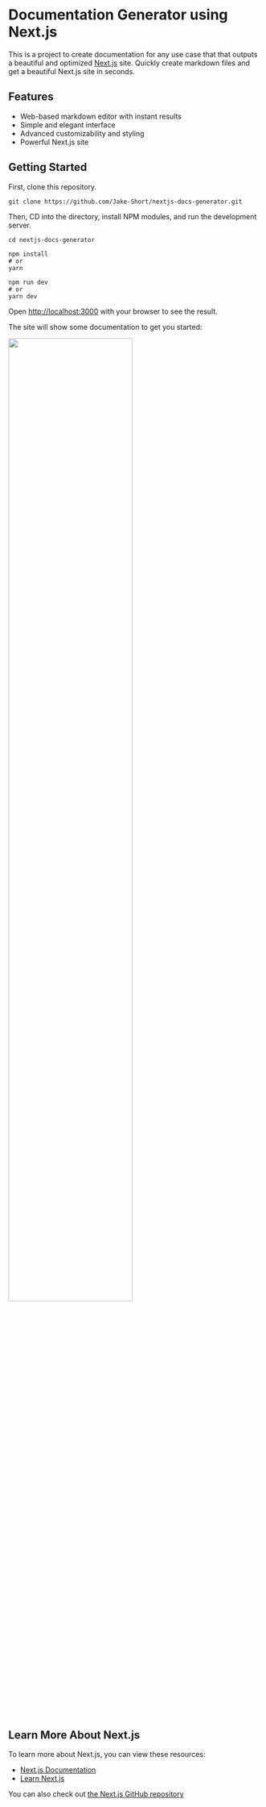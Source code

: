 # Documentation Generator using Next.js

This is a project to create documentation for any use case that that outputs a beautiful and optimized [Next.js](https://nextjs.org/) site. Quickly create markdown files and get a beautiful Next.js site in seconds.

## Features
- Web-based markdown editor with instant results
- Simple and elegant interface
- Advanced customizability and styling
- Powerful Next.js site

## Getting Started

First, clone this repository.

`git clone https://github.com/Jake-Short/nextjs-docs-generator.git`

Then, CD into the directory, install NPM modules, and run the development server.

```
cd nextjs-docs-generator

npm install
# or
yarn

npm run dev
# or
yarn dev
```

Open [http://localhost:3000](http://localhost:3000) with your browser to see the result.

The site will show some documentation to get you started:

<img src="https://imgur.com/RJBcIIY.jpg" width="70%" />

## Learn More About Next.js

To learn more about Next.js, you can view these resources:

- [Next.js Documentation](https://nextjs.org/docs)
- [Learn Next.js](https://nextjs.org/learn)

You can also check out [the Next.js GitHub repository](https://github.com/vercel/next.js/)
